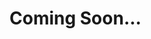 # Coming Soon...

[comment]: <> (# cluster-api-docs)

[comment]: <> (cluster customer facing API &amp; documentation )


[comment]: <> (## API documentation)

[comment]: <> (### Standard forms)

[comment]: <> (US Eng variant )

[comment]: <> (Oxford comma)

[comment]: <> (apostrophe ’s)

[comment]: <> (200 response: Success – sender list updated)

[comment]: <> (- Descriptions: full sentences)

[comment]: <> (- Boolean are all true/false)

[comment]: <> (Headings all Caps for major works to level 3 e.g., ### Common Response Schema)

[comment]: <> (As per sentence &#40;no stop&#41; for levels 4 and upward  e.g., #### A sample response for synchronous API)

[comment]: <> (#### Abreviations)

[comment]: <> (id &#40;not ID&#41;)

[comment]: <> (US &#40;not U.S.&#41;)


[comment]: <> (#### To Do)

[comment]: <> (high-level overview of the datatypes)

[comment]: <> (e.g. boolean is always true / false &#40;lower case&#41;)

[comment]: <> (#### Spell check)

[comment]: <> (US Eng)

[comment]: <> (### Variants)

[comment]: <> (end-user)

[comment]: <> (## TABS)

[comment]: <> (## Tab Title)

[comment]: <> (<!--)

[comment]: <> (type: tab)

[comment]: <> (title: Overview)

[comment]: <> (-->)

[comment]: <> (short TL;DR intro)

[comment]: <> (<!--)

[comment]: <> (type: tab)

[comment]: <> (title: TellMeMore)

[comment]: <> (-->)

[comment]: <> (go crazy explainer)

[comment]: <> (<!--)

[comment]: <> (type: tab)

[comment]: <> (title: Code Example)

[comment]: <> (-->)

[comment]: <> (code example to show what the input and response will be)

[comment]: <> (<!-- type: tab-end -->)
